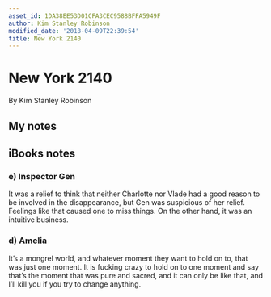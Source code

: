 ```yaml
---
asset_id: 1DA38EE53D01CFA3CEC9588BFFA5949F
author: Kim Stanley Robinson
modified_date: '2018-04-09T22:39:54'
title: New York 2140
---
```


# New York 2140

By Kim Stanley Robinson

## My notes <a name="my_notes_dont_delete"></a>



## iBooks notes <a name="ibooks_notes_dont_delete"></a>

### e) Inspector Gen

It was a relief to think that neither Charlotte nor Vlade had a good reason to be involved in the disappearance, but Gen was suspicious of her relief. Feelings like that caused one to miss things. On the other hand, it was an intuitive business.

### d) Amelia

It’s a mongrel world, and whatever moment they want to hold on to, that was just one moment. It is fucking crazy to hold on to one moment and say that’s the moment that was pure and sacred, and it can only be like that, and I’ll kill you if you try to change anything.